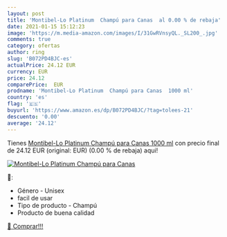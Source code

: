 ```yaml
---
layout: post
title: 'Montibel-Lo Platinum  Champú para Canas  al 0.00 % de rebaja'
date: 2021-01-15 15:12:23
image: 'https://m.media-amazon.com/images/I/31GwRVnsyQL._SL200_.jpg'
comments: true
category: ofertas
author: ring
slug: 'B072PD4BJC-es'
actualPrice: 24.12 EUR
currency: EUR
price: 24.12
comparePrice:  EUR
prodname: 'Montibel-Lo Platinum  Champú para Canas  1000 ml'
country: 'es'
flag: '🇪🇸'
buyurl: 'https://www.amazon.es/dp/B072PD4BJC/?tag=tolees-21'
descuento: '0.00'
average: '24.12'
---
```


Tienes [Montibel-Lo Platinum  Champú para Canas  1000 ml](https://www.amazon.es/dp/B072PD4BJC/?tag=tolees-21) con precio final de  24.12 EUR (original:  EUR) (0.00 %  de rebaja) aqui!

[![Montibel-Lo Platinum  Champú para Canas ](https://m.media-amazon.com/images/I/31GwRVnsyQL._SL200_.jpg)](https://www.amazon.es/dp/B072PD4BJC/?tag=tolees-21)

🔎:

- Género - Unisex
- facil de usar
- Tipo de producto - Champú
- Producto de buena calidad

[🛒 Comprar!!!](https://www.amazon.es/dp/B072PD4BJC/?tag=tolees-21)
